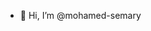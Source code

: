 - 👋 Hi, I’m @mohamed-semary


<!---
mohamed-semary/mohamed-semary is a ✨ special ✨ repository because its `README.md` (this file) appears on your GitHub profile.
You can click the Preview link to take a look at your changes.
--->
